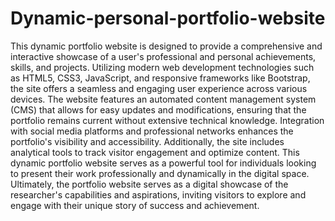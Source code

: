 # Dynamic-personal-portfolio-website
This dynamic portfolio website is designed to provide a comprehensive and interactive 
showcase of a user's professional and personal achievements, skills, and projects. 
Utilizing modern web development technologies such as HTML5, CSS3, JavaScript, and 
responsive frameworks like Bootstrap, the site offers a seamless and engaging user 
experience across various devices. The website features an automated content 
management system (CMS) that allows for easy updates and modifications, ensuring that 
the portfolio remains current without extensive technical knowledge. Integration with 
social media platforms and professional networks enhances the portfolio's visibility and 
accessibility. Additionally, the site includes analytical tools to track visitor engagement 
and optimize content. This dynamic portfolio website serves as a powerful tool for 
individuals looking to present their work professionally and dynamically in the digital 
space. Ultimately, the portfolio website serves as a digital showcase of the researcher's 
capabilities and aspirations, inviting visitors to explore and engage with their unique 
story of success and achievement.
